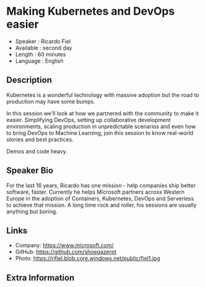 Making Kubernetes and DevOps easier
=================================================

* Speaker   : Ricardo Fiel
* Available : second day
* Length    : 60 minutes
* Language  : English

Description
-----------

Kubernetes is a wonderful technology with massive adoption but the road to production may have some bumps. 

In this session we'll look at how we partnered with the community to make it easier. Simplifying DevOps, setting up collaborative development environments, scaling production in unpredictable scenarios and even how to bring DevOps to Machine Learning, join this session to know real-world stories and best practices.

Demos and code heavy. 

Speaker Bio
-----------

For the last 16 years, Ricardo has one mission - help companies ship better software, faster. Currently he helps Microsoft partners across Western Europe in the adoption of Containers, Kubernetes, DevOps and Serverless to achieve that mission. A long time rock and roller, his sessions are usually anything but boring.

Links
-----

* Company: https://www.microsoft.com/
* GitHub: https://github.com/shoegazerpt
* Photo: https://rifiel.blob.core.windows.net/public/fiel1.jpg

Extra Information
-----------------


